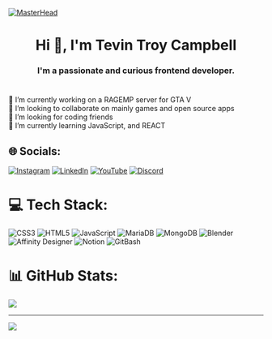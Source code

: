 <!-- banner -->
[![MasterHead](https://user-images.githubusercontent.com/74038190/225813708-98b745f2-7d22-48cf-9150-083f1b00d6c9.gif)](https://)

<h1 align="center">Hi 👋, I'm Tevin Troy Campbell</h1>
<h3 align="center">I'm a passionate and curious frontend developer.</h3>

<!-- Tea Gif -->
<!-- <img align="right" width="400" src="https://user-images.githubusercontent.com/74038190/216120974-24a76b31-7f39-41f1-a38f-b3c1377cc612.png" alt="Tea"> -->

#
🔭 I’m currently working on a RAGEMP server for GTA V<br>
👯 I’m looking to collaborate on mainly games and open source apps<br>
🤝 I’m looking for coding friends<br>
🌱 I’m currently learning JavaScript, and REACT<br>


## 🌐 Socials:
[![Instagram](https://img.shields.io/badge/Instagram-%23E4405F.svg?logo=Instagram&logoColor=white)](https://instagram.com/_troycampbell_)
[![LinkedIn](https://img.shields.io/badge/LinkedIn-%230077B5.svg?logo=linkedin&logoColor=white)](https://linkedin.com/in/tevin-campbell-b1b404203)
[![YouTube](https://img.shields.io/badge/YouTube-%23FF0000.svg?logo=YouTube&logoColor=white)](https://youtube.com/@troyzhen)
[![Discord](https://img.shields.io/badge/Discord-%231B72BE.svg?logo=Discord&logoColor=white)](https://discord.gg/4a8vV8nC3z)

# 💻 Tech Stack:
![CSS3](https://img.shields.io/badge/css3-%231572B6.svg?style=for-the-badge&logo=css3&logoColor=white)
![HTML5](https://img.shields.io/badge/html5-%23E34F26.svg?style=for-the-badge&logo=html5&logoColor=white)
![JavaScript](https://img.shields.io/badge/javascript-%23323330.svg?style=for-the-badge&logo=javascript&logoColor=%23F7DF1E)
![MariaDB](https://img.shields.io/badge/MariaDB-003545?style=for-the-badge&logo=mariadb&logoColor=white)
![MongoDB](https://img.shields.io/badge/MongoDB-%234ea94b.svg?style=for-the-badge&logo=mongodb&logoColor=white)
![Blender](https://img.shields.io/badge/blender-%23F5792A.svg?style=for-the-badge&logo=blender&logoColor=white)
![Affinity Designer](https://img.shields.io/badge/affinitydesigner-%231B72BE.svg?style=for-the-badge&logo=affinity-designer&logoColor=white)
![Notion](https://img.shields.io/badge/Notion-%23000000.svg?style=for-the-badge&logo=notion&logoColor=white)
![GitBash](https://img.shields.io/badge/GIT-E44C30?style=for-the-badge&logo=git&logoColor=white)

# 📊 GitHub Stats:
<!-- ![](https://github-readme-stats.vercel.app/api?username=Troyzhenny&theme=gruvbox&hide_border=true&include_all_commits=false&count_private=false) -->
![](https://github-readme-streak-stats.herokuapp.com/?user=Troyzhenny&theme=gruvbox&hide_border=true)
<!-- ![](https://github-readme-stats.vercel.app/api/top-langs/?username=Troyzhenny&theme=gruvbox&hide_border=true&include_all_commits=false&count_private=false&layout=compact) -->
---
[![](https://visitcount.itsvg.in/api?id=Troyzhenny&icon=3&color=2)](https://visitcount.itsvg.in)
